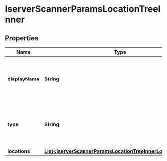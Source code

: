 

# IserverScannerParamsLocationTreeInner


## Properties

| Name | Type | Description | Notes |
|------------ | ------------- | ------------- | -------------|
|**displayName** | **String** | Returns the overarching instrument type to designate the location. |  [optional] |
|**type** | **String** | Returns the code value of the market scanner instrument type value. |  [optional] |
|**locations** | [**List&lt;IserverScannerParamsLocationTreeInnerLocationsInner&gt;**](IserverScannerParamsLocationTreeInnerLocationsInner.md) |  |  [optional] |



